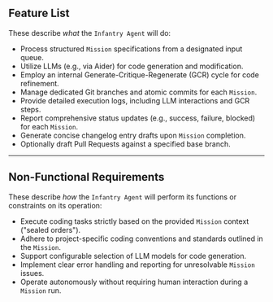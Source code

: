 ## Feature List

These describe *what* the `Infantry Agent` will do:

* Process structured `Mission` specifications from a designated input queue.
* Utilize LLMs (e.g., via Aider) for code generation and modification.
* Employ an internal Generate-Critique-Regenerate (GCR) cycle for code refinement.
* Manage dedicated Git branches and atomic commits for each `Mission`.
* Provide detailed execution logs, including LLM interactions and GCR steps.
* Report comprehensive status updates (e.g., success, failure, blocked) for each `Mission`.
* Generate concise changelog entry drafts upon `Mission` completion.
* Optionally draft Pull Requests against a specified base branch.

---
## Non-Functional Requirements

These describe *how* the `Infantry Agent` will perform its functions or constraints on its operation:

* Execute coding tasks strictly based on the provided `Mission` context ("sealed orders").
* Adhere to project-specific coding conventions and standards outlined in the `Mission`.
* Support configurable selection of LLM models for code generation.
* Implement clear error handling and reporting for unresolvable `Mission` issues.
* Operate autonomously without requiring human interaction during a `Mission` run.
